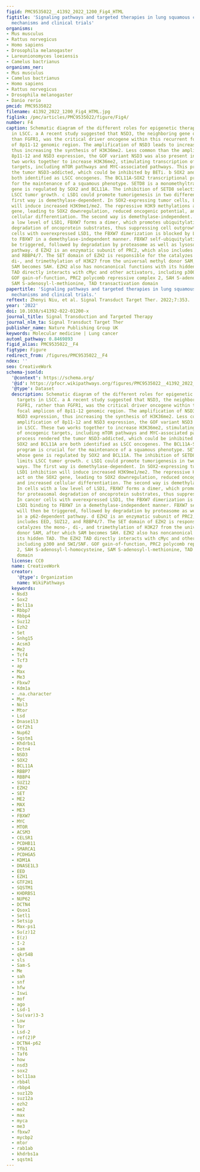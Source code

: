 ```yaml
---
figid: PMC9535022__41392_2022_1200_Fig4_HTML
figtitle: 'Signaling pathways and targeted therapies in lung squamous cell carcinoma:
  mechanisms and clinical trials'
organisms:
- Mus musculus
- Rattus norvegicus
- Homo sapiens
- Drosophila melanogaster
- Lareunionomyces loeiensis
- Camelus bactrianus
organisms_ner:
- Mus musculus
- Camelus bactrianus
- Homo sapiens
- Rattus norvegicus
- Drosophila melanogaster
- Danio rerio
pmcid: PMC9535022
filename: 41392_2022_1200_Fig4_HTML.jpg
figlink: /pmc/articles/PMC9535022/figure/Fig4/
number: F4
caption: Schematic diagram of the different roles for epigenetic therapeutic targets
  in LSCC. a A recent study suggested that NSD3, the neighboring gene of FGFR1, rather
  than FGFR1, was the critical driver oncogene within this recurrent focal amplicon
  of 8p11-12 genomic region. The amplification of NSD3 leads to increased NSD3 expression,
  thus increasing the synthesis of H3K36me2. Less common than the amplification of
  8p11-12 and NSD3 expression, the GOF variant NSD3 was also present in LSCC. These
  two works together to increase H3K36me2, stimulating transcription of oncogenic
  targets, including mTOR pathways and MYC-associated pathways. This process rendered
  the tumor NSD3-addicted, which could be inhibited by BETi. b SOX2 and BCL11A are
  both identified as LSCC oncogenes. The BCL11A-SOX2 transcriptional program is crucial
  for the maintenance of a squamous phenotype. SETD8 is a monomethyltransferase, whose
  gene is regulated by SOX2 and BCL11A. The inhibition of SETD8 selectively limits
  LSCC tumor growth. c LSD1 could promote tumorigenesis in two different ways. The
  first way is demethylase-dependent. In SOX2-expressing tumor cells, LSD1 inhibition
  will induce increased H3K9me1/me2. The repressive H3K9 methylations act on the SOX2
  gene, leading to SOX2 downregulation, reduced oncogenic potential, and increased
  cellular differentiation. The second way is demethylase-independent. In cells with
  a low level of LSD1, FBXW7 forms a dimer, which promotes ubiquitylation for proteasomal
  degradation of oncoprotein substrates, thus suppressing cell outgrowth. In cancer
  cells with overexpressed LSD1, the FBXW7 dimerization is blocked by LSD1 binding
  to FBXW7 in a demethylase-independent manner. FBXW7 self-ubiquitylation will then
  be triggered, followed by degradation by proteasome as well as lysosome in a p62-dependent
  pathway. d EZH2 is an enzymatic subunit of PRC2, which also includes EED, SUZ12,
  and RBBP4/7. The SET domain of EZH2 is responsible for the catalyzes the mono-,
  di-, and trimethylation of H3K27 from the universal methyl donor SAM, after which
  SAM becomes SAH. EZH2 also has noncanonical functions with its hidden TAD. The EZH2
  TAD directly interacts with cMyc and other activators, including p300 and SWI/SNF.
  GOF gain-of-function, PRC2 polycomb repressive complex 2, SAH S-adenosyl-l-homocysteine,
  SAM S-adenosyl-l-methionine, TAD transactivation domain
papertitle: 'Signaling pathways and targeted therapies in lung squamous cell carcinoma:
  mechanisms and clinical trials.'
reftext: Zhenyi Niu, et al. Signal Transduct Target Ther. 2022;7:353.
year: '2022'
doi: 10.1038/s41392-022-01200-x
journal_title: Signal Transduction and Targeted Therapy
journal_nlm_ta: Signal Transduct Target Ther
publisher_name: Nature Publishing Group UK
keywords: Molecular medicine | Lung cancer
automl_pathway: 0.8469893
figid_alias: PMC9535022__F4
figtype: Figure
redirect_from: /figures/PMC9535022__F4
ndex: ''
seo: CreativeWork
schema-jsonld:
  '@context': https://schema.org/
  '@id': https://pfocr.wikipathways.org/figures/PMC9535022__41392_2022_1200_Fig4_HTML.html
  '@type': Dataset
  description: Schematic diagram of the different roles for epigenetic therapeutic
    targets in LSCC. a A recent study suggested that NSD3, the neighboring gene of
    FGFR1, rather than FGFR1, was the critical driver oncogene within this recurrent
    focal amplicon of 8p11-12 genomic region. The amplification of NSD3 leads to increased
    NSD3 expression, thus increasing the synthesis of H3K36me2. Less common than the
    amplification of 8p11-12 and NSD3 expression, the GOF variant NSD3 was also present
    in LSCC. These two works together to increase H3K36me2, stimulating transcription
    of oncogenic targets, including mTOR pathways and MYC-associated pathways. This
    process rendered the tumor NSD3-addicted, which could be inhibited by BETi. b
    SOX2 and BCL11A are both identified as LSCC oncogenes. The BCL11A-SOX2 transcriptional
    program is crucial for the maintenance of a squamous phenotype. SETD8 is a monomethyltransferase,
    whose gene is regulated by SOX2 and BCL11A. The inhibition of SETD8 selectively
    limits LSCC tumor growth. c LSD1 could promote tumorigenesis in two different
    ways. The first way is demethylase-dependent. In SOX2-expressing tumor cells,
    LSD1 inhibition will induce increased H3K9me1/me2. The repressive H3K9 methylations
    act on the SOX2 gene, leading to SOX2 downregulation, reduced oncogenic potential,
    and increased cellular differentiation. The second way is demethylase-independent.
    In cells with a low level of LSD1, FBXW7 forms a dimer, which promotes ubiquitylation
    for proteasomal degradation of oncoprotein substrates, thus suppressing cell outgrowth.
    In cancer cells with overexpressed LSD1, the FBXW7 dimerization is blocked by
    LSD1 binding to FBXW7 in a demethylase-independent manner. FBXW7 self-ubiquitylation
    will then be triggered, followed by degradation by proteasome as well as lysosome
    in a p62-dependent pathway. d EZH2 is an enzymatic subunit of PRC2, which also
    includes EED, SUZ12, and RBBP4/7. The SET domain of EZH2 is responsible for the
    catalyzes the mono-, di-, and trimethylation of H3K27 from the universal methyl
    donor SAM, after which SAM becomes SAH. EZH2 also has noncanonical functions with
    its hidden TAD. The EZH2 TAD directly interacts with cMyc and other activators,
    including p300 and SWI/SNF. GOF gain-of-function, PRC2 polycomb repressive complex
    2, SAH S-adenosyl-l-homocysteine, SAM S-adenosyl-l-methionine, TAD transactivation
    domain
  license: CC0
  name: CreativeWork
  creator:
    '@type': Organization
    name: WikiPathways
  keywords:
  - Nsd3
  - Sox2
  - Bcl11a
  - Rbbp7
  - Rbbp4
  - Suz12
  - Ezh2
  - Set
  - Snhg15
  - Acsm3
  - Me2
  - Tcf4
  - Tcf3
  - ap
  - Max
  - Me3
  - Fbxw7
  - Kdm1a
  - .na.character
  - Myc
  - Nol3
  - Mtor
  - Lsd
  - Dnase1l3
  - Gtf2h1
  - Nup62
  - Sqstm1
  - Khdrbs1
  - Dctn4
  - NSD3
  - SOX2
  - BCL11A
  - RBBP7
  - RBBP4
  - SUZ12
  - EZH2
  - SET
  - ME2
  - MAX
  - ME3
  - FBXW7
  - MYC
  - MTOR
  - ACSM3
  - CELSR1
  - PCDHB11
  - SMARCA1
  - PCDHGA5
  - KDM1A
  - DNASE1L3
  - EED
  - EZH1
  - GTF2H1
  - SQSTM1
  - KHDRBS1
  - NUP62
  - DCTN4
  - Qsox1
  - Setl1
  - Setsip
  - Max-ps1
  - Su(z)12
  - E(z)
  - I-2
  - sam
  - qkr54B
  - sls
  - Sam-S
  - Me
  - sah
  - snf
  - hfw
  - Iswi
  - mof
  - ago
  - Lsd-1
  - Su(var)3-3
  - Low
  - Tor
  - Lsd-2
  - ref(2)P
  - DCTN4-p62
  - Tfb1
  - Taf6
  - how
  - nsd3
  - sox2
  - bcl11aa
  - rbb4l
  - rbbp4
  - suz12b
  - suz12a
  - ezh2
  - me2
  - max
  - myca
  - me3
  - fbxw7
  - mycbp2
  - mtor
  - rab1ab
  - khdrbs1a
  - sqstm1
---
```

